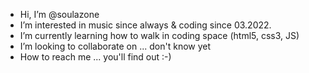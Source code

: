 - Hi, I’m @soulazone
- I’m interested in music since always & coding since 03.2022.
- I’m currently learning how to walk in coding space (html5, css3, JS)
- I’m looking to collaborate on ... don't know yet
- How to reach me ... you'll find out :-)

<!---
soulazone/soulazone is a ✨ special ✨ repository because its `README.md` (this file) appears on your GitHub profile.
You can click the Preview link to take a look at your changes.
--->
